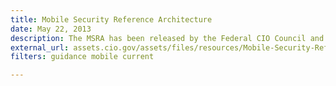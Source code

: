 ```yaml
---
title: Mobile Security Reference Architecture
date: May 22, 2013
description: The MSRA has been released by the Federal CIO Council and the Department of Homeland Security to assist Federal Departments and Agencies in the secure implementation of mobile solutions through their enterprise architectures.
external_url: assets.cio.gov/assets/files/resources/Mobile-Security-Reference-Architecture.pdf
filters: guidance mobile current

---
```


